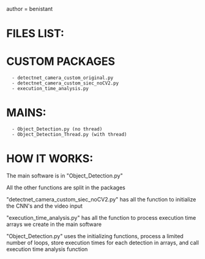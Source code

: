 author = benistant

# FILES LIST:

# CUSTOM PACKAGES

      - detectnet_camera_custom_original.py
      - detectnet_camera_custom_siec_noCV2.py
      - execution_time_analysis.py

# MAINS:
      - Object_Detection.py (no thread)
      - Object_Detection_Thread.py (with thread)

# HOW IT WORKS:

The main software is in "Object_Detection.py"

All the other functions are split in the packages

"detectnet_camera_custom_siec_noCV2.py" has all the function to initialize the CNN's and the video input

"execution_time_analysis.py" has all the function to process execution time arrays we create in the main software

"Object_Detection.py" uses the initializing functions, process a limited number of loops, store execution times for each detection in arrays, and call execution time analysis function


      
